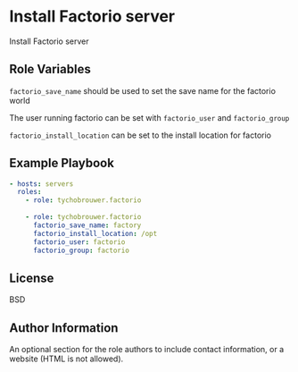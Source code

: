 Install Factorio server
=========

Install Factorio server

Role Variables
--------------

```factorio_save_name``` should be used to set the save name for the factorio world

The user running factorio can be set with ```factorio_user``` and ```factorio_group```

```factorio_install_location``` can be set to the install location for factorio

Example Playbook
----------------

```yaml
- hosts: servers
  roles:
    - role: tychobrouwer.factorio
      
    - role: tychobrouwer.factorio
      factorio_save_name: factory
      factorio_install_location: /opt
      factorio_user: factorio
      factorio_group: factorio
```

License
-------

BSD

Author Information
------------------

An optional section for the role authors to include contact information, or a website (HTML is not allowed).
